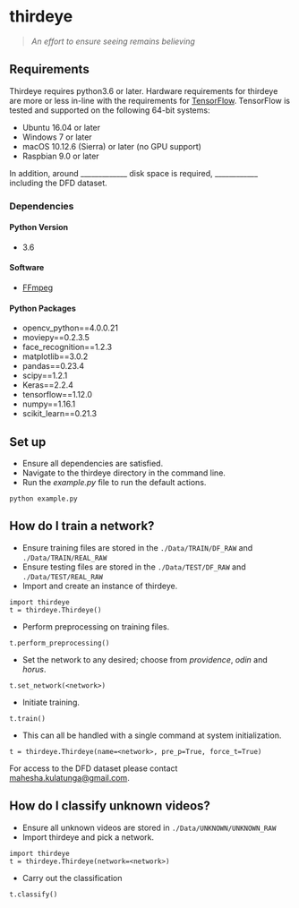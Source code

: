 # thirdeye
> *An effort to ensure seeing remains believing*

## Requirements
Thirdeye requires python3.6 or later. Hardware requirements for thirdeye are more or less in-line with the requirements for [TensorFlow](https://www.tensorflow.org/install). TensorFlow is tested and supported on the following 64-bit systems:

- Ubuntu 16.04 or later
- Windows 7 or later
- macOS 10.12.6 (Sierra) or later (no GPU support)
- Raspbian 9.0 or later

In addition, around _____________ disk space is required, ____________ including the DFD dataset.

### Dependencies
#### Python Version
- 3.6  

#### Software
- [FFmpeg](https://ffmpeg.org/)

#### Python Packages
- opencv_python==4.0.0.21
- moviepy==0.2.3.5
- face_recognition==1.2.3
- matplotlib==3.0.2
- pandas==0.23.4
- scipy==1.2.1
- Keras==2.2.4
- tensorflow==1.12.0
- numpy==1.16.1
- scikit_learn==0.21.3

## Set up
- Ensure all dependencies are satisfied.
- Navigate to the thirdeye directory in the command line.  
- Run the *example.py* file to run the default actions.
```
python example.py
```

## How do I train a network?
- Ensure training files are stored in the ``` ./Data/TRAIN/DF_RAW ``` and  ``` ./Data/TRAIN/REAL_RAW ```
- Ensure testing files are stored in the ``` ./Data/TEST/DF_RAW ``` and  ``` ./Data/TEST/REAL_RAW ```
- Import and create an instance of thirdeye.
```
import thirdeye  
t = thirdeye.Thirdeye()
```
- Perform preprocessing on training files.
```
t.perform_preprocessing()
```
- Set the network to any desired; choose from *providence*, *odin* and *horus*.
```
t.set_network(<network>)
```
- Initiate training.
```
t.train()
```
- This can all be handled with a single command at system initialization.
```
t = thirdeye.Thirdeye(name=<network>, pre_p=True, force_t=True)
```
For access to the DFD dataset please contact mahesha.kulatunga@gmail.com.

## How do I classify unknown videos?
- Ensure all unknown videos are stored in ``` ./Data/UNKNOWN/UNKNOWN_RAW ```
- Import thirdeye and pick a network.
```
import thirdeye
t = thirdeye.Thirdeye(network=<network>)
```
- Carry out the classification
```
t.classify() 
```
